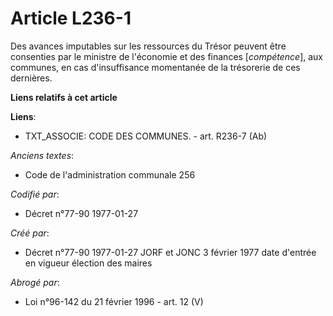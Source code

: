 # Article L236-1

Des avances imputables sur les ressources du Trésor peuvent être consenties par le ministre de l'économie et des finances
[*compétence*], aux communes, en cas d'insuffisance momentanée de la trésorerie de ces dernières.

**Liens relatifs à cet article**

**Liens**:

  - TXT_ASSOCIE: CODE DES COMMUNES. - art. R236-7 (Ab)

_Anciens textes_:

  - Code de l'administration communale 256

_Codifié par_:

  - Décret n°77-90 1977-01-27

_Créé par_:

  - Décret n°77-90 1977-01-27 JORF et JONC 3 février 1977 date d'entrée en vigueur élection des maires

_Abrogé par_:

  - Loi n°96-142 du 21 février 1996 - art. 12 (V)
